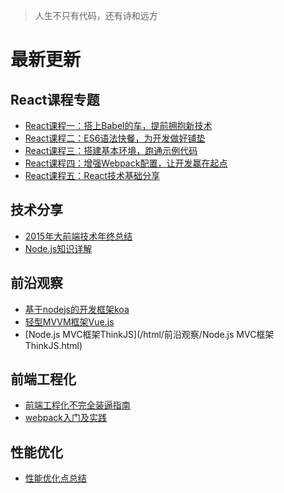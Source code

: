 > 人生不只有代码，还有诗和远方

# 最新更新

## React课程专题

- [React课程一：搭上Babel的车，提前拥抱新技术](http://guoyongfeng.github.io/my-gitbook/)
- [React课程二：ES6语法快餐，为开发做好铺垫](/html/React课程专题/ES6语法快餐.html)
- [React课程三：搭建基本环境，跑通示例代码](/html/React课程专题/搭建基本环境.html)
- [React课程四：增强Webpack配置，让开发赢在起点](/html/React课程专题/增强Webpack配置.html)
- [React课程五：React技术基础分享](/html/React课程专题/React技术分享.html)

## 技术分享

- [2015年大前端技术年终总结](/html/技术分享/2015年大前端技术年终总结.html)
- [Node.js知识详解](/html/技术分享/Node.js知识详解.html)

## 前沿观察

- [基于nodejs的开发框架koa](/html/前沿观察/基于nodejs的开发框架koa.html)
- [轻型MVVM框架Vue.js](/html/前沿观察/轻型MVVM框架Vue.js.html)
- [Node.js MVC框架ThinkJS](/html/前沿观察/Node.js MVC框架ThinkJS.html)

## 前端工程化

- [前端工程化不完全装逼指南](/html/前端工程化/前端工程化不完全装逼指南.html)
- [webpack入门及实践](/html/前端工程化/webpack入门及实践.html)

## 性能优化

- [性能优化点总结](/html/性能优化/性能优化点总结.html)

<br><br>

